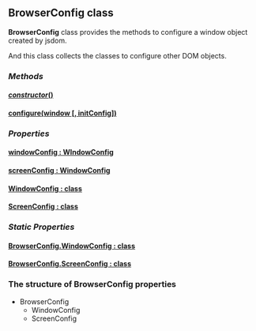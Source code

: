 ## BrowserConfig class

**BrowserConfig** class provides the methods to configure a window object created by jsdom.

And this class collects the classes to configure other DOM objects.

### *Methods*

#### <u>*constructor*()</u>

#### <u>configure(window [, initConfig])</u>

### *Properties*

#### <u>windowConfig : WIndowConfig</u>

#### <u>screenConfig : WindowConfig</u>

#### <u>WindowConfig : class</u>

#### <u>ScreenConfig : class</u>

### *Static Properties*

#### <u>BrowserConfig.WindowConfig : class</u>

#### <u>BrowserConfig.ScreenConfig : class</u>


### The structure of BrowserConfig properties

* BrowserConfig
    * WindowConfig
    * ScreenConfig
